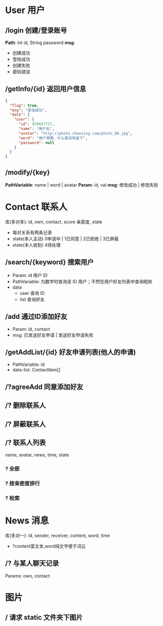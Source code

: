 # User 用户

## /login 创建/登录账号
**Path**: int id, String password
**msg**: 
+ 创建成功
+ 登陆成功
+ 创建失败
+ 密码错误

## /getInfo/{id} 返回用户信息

```json
{
  "flag": true,
  "msg": "查询成功",
  "data": {
    "user": {
      "id": 939847757,
      "name": "用户名",
      "avatar": "http://photo.chaoxing.com/photo_80.jpg",
      "word": "用户很懒，什么都没有留下",
      "password": null
    }
  }
}
```

## /modify/{key}
**PathVariable**: name | word | avatar
**Param**: id, val
**msg**: 修改成功 | 修改失败

# Contact 联系人
库(多对多): id, own, contact, score 亲密度, state
+ 每对关系有两条记录
+ state(本人主动) 0申请中 | 1已同意 | 2已拒绝 | 3已屏蔽
+ state(本人收到) 4待处理

## /search/{keyword} 搜索用户
+ Param: id 用户 ID
+ PathVariable: 为数字时查询该 ID 用户；不然在用户好友列表中查询昵称
+ data
  + user 查询 ID
  + list 查询好友

## /add 通过ID添加好友
+ Param: id, contact
+ msg: 已发送好友申请 | 发送好友申请失败

## /getAddList/{id} 好友申请列表(他人的申请)
+ PathVariable: id
+ data-list: ContactItem[]

## /?agreeAdd 同意添加好友


## /? 删除联系人

## /? 屏蔽联系人

## /? 联系人列表
name, avatar, news, time, state
### ? 全部
### ? 按亲密度排行
### ? 检索

# News 消息
库(多对一): id, sender, receiver, content, word, time
+ ?content富文本,word纯文字便于词云

## /? 与某人聊天记录
Params: own, contact

# 图片

## / 请求 static 文件夹下图片